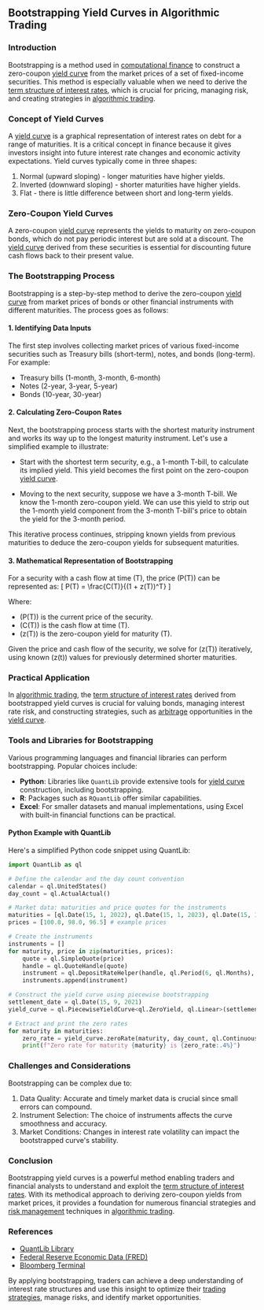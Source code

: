 ## Bootstrapping Yield Curves in Algorithmic Trading

### Introduction

Bootstrapping is a method used in [computational finance](../c/computational_finance.md) to construct a zero-coupon [yield curve](../y/yield_curve.md) from the market prices of a set of fixed-income securities. This method is especially valuable when we need to derive the [term structure of interest rates](../t/term_structure_of_interest_rates.md), which is crucial for pricing, managing risk, and creating strategies in [algorithmic trading](../a/algorithmic_trading.md).

### Concept of Yield Curves

A [yield curve](../y/yield_curve.md) is a graphical representation of interest rates on debt for a range of maturities. It is a critical concept in finance because it gives investors insight into future interest rate changes and economic activity expectations. Yield curves typically come in three shapes:
1. Normal (upward sloping) - longer maturities have higher yields.
2. Inverted (downward sloping) - shorter maturities have higher yields.
3. Flat - there is little difference between short and long-term yields.

### Zero-Coupon Yield Curves

A zero-coupon [yield curve](../y/yield_curve.md) represents the yields to maturity on zero-coupon bonds, which do not pay periodic interest but are sold at a discount. The [yield curve](../y/yield_curve.md) derived from these securities is essential for discounting future cash flows back to their present value.

### The Bootstrapping Process

Bootstrapping is a step-by-step method to derive the zero-coupon [yield curve](../y/yield_curve.md) from market prices of bonds or other financial instruments with different maturities. The process goes as follows:

#### 1. Identifying Data Inputs
The first step involves collecting market prices of various fixed-income securities such as Treasury bills (short-term), notes, and bonds (long-term). For example:
- Treasury bills (1-month, 3-month, 6-month)
- Notes (2-year, 3-year, 5-year)
- Bonds (10-year, 30-year)

#### 2. Calculating Zero-Coupon Rates
Next, the bootstrapping process starts with the shortest maturity instrument and works its way up to the longest maturity instrument. Let's use a simplified example to illustrate:

- Start with the shortest term security, e.g., a 1-month T-bill, to calculate its implied yield. This yield becomes the first point on the zero-coupon [yield curve](../y/yield_curve.md).

- Moving to the next security, suppose we have a 3-month T-bill. We know the 1-month zero-coupon yield. We can use this yield to strip out the 1-month yield component from the 3-month T-bill's price to obtain the yield for the 3-month period.

This iterative process continues, stripping known yields from previous maturities to deduce the zero-coupon yields for subsequent maturities.

#### 3. Mathematical Representation of Bootstrapping

For a security with a cash flow at time \(T\), the price \(P(T)\) can be represented as:
\[ P(T) = \frac{C(T)}{(1 + z(T))^T} \]

Where:
- \(P(T)\) is the current price of the security.
- \(C(T)\) is the cash flow at time \(T\).
- \(z(T)\) is the zero-coupon yield for maturity \(T\).

Given the price and cash flow of the security, we solve for \(z(T)\) iteratively, using known \(z(t)\) values for previously determined shorter maturities.

### Practical Application

In [algorithmic trading](../a/algorithmic_trading.md), the [term structure of interest rates](../t/term_structure_of_interest_rates.md) derived from bootstrapped yield curves is crucial for valuing bonds, managing interest rate risk, and constructing strategies, such as [arbitrage](../a/arbitrage.md) opportunities in the [yield curve](../y/yield_curve.md).

### Tools and Libraries for Bootstrapping

Various programming languages and financial libraries can perform bootstrapping. Popular choices include:

- **Python**: Libraries like `QuantLib` provide extensive tools for [yield curve](../y/yield_curve.md) construction, including bootstrapping.
- **R**: Packages such as `RQuantLib` offer similar capabilities.
- **Excel**: For smaller datasets and manual implementations, using Excel with built-in financial functions can be practical.

#### Python Example with QuantLib

Here's a simplified Python code snippet using QuantLib:

```python
import QuantLib as ql

# Define the calendar and the day count convention
calendar = ql.UnitedStates()
day_count = ql.ActualActual()

# Market data: maturities and price quotes for the instruments
maturities = [ql.Date(15, 1, 2022), ql.Date(15, 1, 2023), ql.Date(15, 1, 2024)]
prices = [100.0, 98.0, 96.5] # example prices

# Create the instruments
instruments = []
for maturity, price in zip(maturities, prices):
    quote = ql.SimpleQuote(price)
    handle = ql.QuoteHandle(quote)
    instrument = ql.DepositRateHelper(handle, ql.Period(6, ql.Months), 2, calendar, ql.ModifiedFollowing, False, day_count)
    instruments.append(instrument)

# Construct the yield curve using piecewise bootstrapping
settlement_date = ql.Date(15, 9, 2021)
yield_curve = ql.PiecewiseYieldCurve<ql.ZeroYield, ql.Linear>(settlement_date, instruments, day_count)

# Extract and print the zero rates
for maturity in maturities:
    zero_rate = yield_curve.zeroRate(maturity, day_count, ql.Continuous).rate()
    print(f"Zero rate for maturity {maturity} is {zero_rate:.4%}")

```

### Challenges and Considerations

Bootstrapping can be complex due to:
1. Data Quality: Accurate and timely market data is crucial since small errors can compound.
2. Instrument Selection: The choice of instruments affects the curve smoothness and accuracy.
3. Market Conditions: Changes in interest rate volatility can impact the bootstrapped curve's stability.

### Conclusion

Bootstrapping yield curves is a powerful method enabling traders and financial analysts to understand and exploit the [term structure of interest rates](../t/term_structure_of_interest_rates.md). With its methodical approach to deriving zero-coupon yields from market prices, it provides a foundation for numerous financial strategies and [risk management](../r/risk_management.md) techniques in [algorithmic trading](../a/algorithmic_trading.md).

### References

- [QuantLib Library](https://www.quantlib.org)
- [Federal Reserve Economic Data (FRED)](https://fred.stlouisfed.org)
- [Bloomberg Terminal](https://www.bloomberg.com/professional/solution/bloomberg-terminal/)

By applying bootstrapping, traders can achieve a deep understanding of interest rate structures and use this insight to optimize their [trading strategies](../t/trading_strategies.md), manage risks, and identify market opportunities.